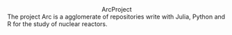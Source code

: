 <center> ArcProject </center>
The project Arc is a agglomerate of repositories write with Julia, Python and R for the study of nuclear reactors.
